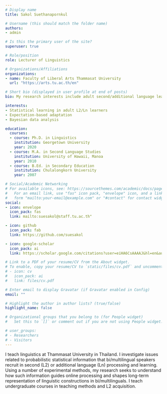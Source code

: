 ```yaml
---
# Display name
title: Sakol Suethanapornkul

# Username (this should match the folder name)
authors:
- admin

# Is this the primary user of the site?
superuser: true

# Role/position
role: Lecturer of Linguistics

# Organizations/Affiliations
organizations:
- name: Faculty of Liberal Arts Thammasat University
  url: "https://arts.tu.ac.th/en"

# Short bio (displayed in user profile at end of posts)
bio: My research interests include adult second/additional language learning, statistical learning, and bayesian data analysis.

interests:
- Statistical learning in adult L2/Ln learners
- Expectation-based adaptation 
- Bayesian data analysis

education:
  courses:
  - course: Ph.D. in Linguistics
    institution: Georgetown University
    year: 2020
  - course: M.A. in Second Language Studies
    institution: University of Hawaii, Manoa
    year: 2010
  - course: B.Ed. in Secondary Education
    institution: Chulalongkorn University
    year: 2007

# Social/Academic Networking
# For available icons, see: https://sourcethemes.com/academic/docs/page-builder/#icons
#   For an email link, use "fas" icon pack, "envelope" icon, and a link in the
#   form "mailto:your-email@example.com" or "#contact" for contact widget.
social:
- icon: envelope
  icon_pack: fas
  link: mailto:suesakol@staff.tu.ac.th"

- icon: github
  icon_pack: fab
  link: https://github.com/suesakol

- icon: google-scholar
  icon_pack: ai
  link: https://scholar.google.com/citations?user=eiHA6CsAAAAJ&hl=en&authuser=1&oi=ao

# Link to a PDF of your resume/CV from the About widget.
# To enable, copy your resume/CV to `static/files/cv.pdf` and uncomment the lines below.
# - icon: cv
#   icon_pack: ai
#   link: files/cv.pdf

# Enter email to display Gravatar (if Gravatar enabled in Config)
email: ""

# Highlight the author in author lists? (true/false)
highlight_name: false

# Organizational groups that you belong to (for People widget)
#   Set this to `[]` or comment out if you are not using People widget.

# user_groups:
# - Researchers
# - Visitors
---
```


I teach linguistics at Thammasat University in Thailand. I investigate issues related to probabilistic statistical information that bi/multilingual speakers recruit in second (L2) or additional language (Ln) processing and learning. Using a number of experimental methods, my research seeks to understand how such information guides online processing and shapes long-term representation of linguistic constructions in bi/multilinguals. I teach undergraduate courses in teaching methods and L2 acquisition.

